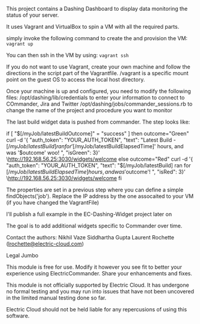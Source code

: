 This project contains a Dashing Dashboard to display data monitoring the status of your server.

It uses Vagrant and VirtualBox to spin a VM with all the required parts.

simply invoke  the following command to create the and provision the VM:
	`vagrant up`

You can then ssh in the VM by using:
	`vagrant ssh`

If you do not want to use Vagrant, create your own machine and follow the directions 
in the script part of the Vagrantfile.
/vagrant is a specific mount point on the guest OS to access the local host directory.

Once your machine is up and configured, you need to modify the following files:
  /opt/dashing/lib/credentials to enter your information to connect to COmmander, Jira and Twitter
  /opt/dashing/jobs/commander_sessions.rb to change the name of the project and procedure you want to monitor

The last build widget data is pushed from commander. The step looks like:

if [ "$[/myJob/latestBuildOutcome]" = "success" ]
then
    outcome="Green" 
    curl -d '{ "auth_token": "YOUR_AUTH_TOKEN", "text": "Latest Build - $[/myJob/latestBuild] ran for '$[/myJob/latestBuildElapsedTime]' hours, and was '$outcome' woo! ", "isGreen": 3}' \http://192.168.56.25:3030/widgets/welcome 
else
    outcome="Red" 
    curl -d '{ "auth_token": "YOUR_AUTH_TOKEN", "text": "$[/myJob/latestBuild] ran for $[/myJob/latestBuildElapsedTime] hours, and was '$outcome'! ", "isRed": 3}' \http://192.168.56.25:3030/widgets/welcome
fi

The properties are set in a previous step where you can define a simple findObjects('job').
Replace the IP address by the one assocaited to your VM (if you have changed the VagrantFile)

I'll publish a full example in the EC-Dashing-Widget project later on

The goal is to add additional widgets specific to Commander over time.

Contact the authors:
	Nikhil Vaze
	Siddhartha Gupta
	Laurent Rochette (lrochette@electric-cloud.com)

Legal Jumbo
 
This module is free for use. Modify it however you see fit to better your 
experience using ElectricCommander. Share your enhancements and fixes.

This module is not officially supported by Electric Cloud. It has undergone no 
formal testing and you may run into issues that have not been uncovered in the 
limited manual testing done so far.

Electric Cloud should not be held liable for any repercusions of using this 
software.
